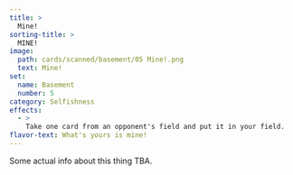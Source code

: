 ```yaml
---
title: >
  Mine!
sorting-title: >
  MINE!
image: 
  path: cards/scanned/basement/05 Mine!.png
  text: Mine!
set:
  name: Basement
  number: 5
category: Selfishness
effects: 
  - >
    Take one card from an opponent's field and put it in your field.
flavor-text: What's yours is mine!
---
```

Some actual info about this thing TBA.
